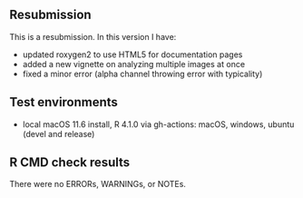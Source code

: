 ## Resubmission
This is a resubmission. In this version I have:

* updated roxygen2 to use HTML5 for documentation pages
* added a new vignette on analyzing multiple images at once
* fixed a minor error (alpha channel throwing error with typicality)

## Test environments
* local macOS 11.6 install, R 4.1.0
via gh-actions: macOS, windows, ubuntu (devel and release)

## R CMD check results
There were no ERRORs, WARNINGs, or NOTEs.
